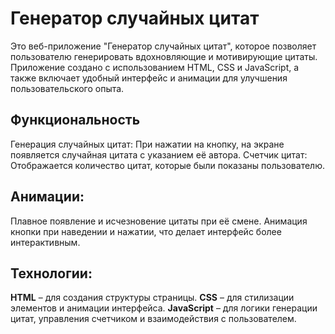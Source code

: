 # Генератор случайных цитат
Это веб-приложение "Генератор случайных цитат", которое позволяет пользователю генерировать вдохновляющие и мотивирующие цитаты. Приложение создано с использованием HTML, CSS и JavaScript, а также включает удобный интерфейс и анимации для улучшения пользовательского опыта.

## Функциональность
Генерация случайных цитат: При нажатии на кнопку, на экране появляется случайная цитата с указанием её автора.
Счетчик цитат: Отображается количество цитат, которые были показаны пользователю.

## Анимации:
Плавное появление и исчезновение цитаты при её смене.
Анимация кнопки при наведении и нажатии, что делает интерфейс более интерактивным.
## Технологии:
**HTML** – для создания структуры страницы.
**CSS** – для стилизации элементов и анимации интерфейса.
**JavaScript** – для логики генерации цитат, управления счетчиком и взаимодействия с пользователем.
